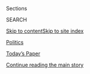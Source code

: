 <div id="app">

<div>

<div class="NYTAppHideMasthead css-zz1s19 e1suatyy0">

<div class="section css-ui9rw0 e1suatyy2">

<div class="css-11hrj97 er09x8g0">

<div class="css-6n7j50">

</div>

<span class="css-1dv1kvn">Sections</span>

<div class="css-10488qs">

<span class="css-1dv1kvn">SEARCH</span>

</div>

[Skip to content](#site-content)[Skip to site
index](#site-index)

</div>

<div id="masthead-section-label" class="css-1fnb9ct eaxe0e00">

[Politics](https://www.nytimes3xbfgragh.onion/section/politics)

</div>

<div class="css-10698na e1huz5gh0">

</div>

</div>

<div id="masthead-bar-one" class="section hasLinks css-15hmgas e1csuq9d3">

<div class="css-uqyvli e1csuq9d0">

</div>

<div class="css-1uqjmks e1csuq9d1">

</div>

<div class="css-9e9ivx">

[](https://myaccount.nytimes3xbfgragh.onion/auth/login?response_type=cookie&client_id=vi)

</div>

<div class="css-1bvtpon e1csuq9d2">

[Today’s Paper](https://www.nytimes3xbfgragh.onion/section/todayspaper)

</div>

</div>

</div>

</div>

<div data-aria-hidden="false">

<div id="site-content" data-role="main">

<div id="top-wrapper" class="css-15p45cc eaca97t0" type="top">

<div id="top-slug" class="css-19x0jxb eaca97t1" hidden="">

Advertisement

</div>

[Continue reading the main
story](#after-top)

<div class="ad top-wrapper" style="text-align:center;height:100%;display:block;min-height:90px">

<div id="top" class="place-ad" data-position="top" data-size-key="top">

</div>

</div>

<div id="after-top">

</div>

</div>

<div id="collection-politics" class="section css-15h4p1b e9abtgs0">

<div class="css-1j21atc e1svk9qx1">

<div class="css-fmiefx e1svk9qx2">

<div class="css-1hk7r2m eu54l5x0">

<div id="sponsor-wrapper" class="css-7a1pgi eaca97t0" type="sponsor" hidden="">

<div id="sponsor-slug" class="css-1l4mleb eaca97t1" hidden="">

Supported by

</div>

[Continue reading the main
story](#after-sponsor)

<div id="sponsor" class="ad sponsor-wrapper" style="text-align:left;height:100%;display:block">

</div>

<div id="after-sponsor">

</div>

</div>

</div>

### <span class="css-5xm8y ezz4tcd1">[U.S.](/section/us)</span>

</div>

<div class="css-nfcc9b e1svk9qx3">

<div class="css-vl9dhg e1svk9qx5">

<div class="css-1nrhkj6 e1svk9qx6">

# Politics

<div class="follow-button-placeholder" data-collection-id="">

</div>

</div>

</div>

</div>

</div>

1.  [Election 2020](https://www.nytimes3xbfgragh.onion/news-event/2020-election)
2.  [Democratic
    Polls](https://www.nytimes3xbfgragh.onion/interactive/2020/us/elections/democratic-polls.html)
3.  [Presidential
    Candidates](https://www.nytimes3xbfgragh.onion/interactive/2019/us/politics/2020-presidential-candidates.html)
4.  [Democratic
    Debates](https://www.nytimes3xbfgragh.onion/news-event/democratic-debates)

<div class="css-4svvz1 ekkqrpp0">

<div id="collection-highlights-container" class="section css-18l1u7x e46isfb1">

<div class="css-gfgt40 ekkqrpp1">

## Highlights

<div class="css-apvlfc">

1.  ![<span class="css-1nk1g0h e1oaj3zl2"><span class="css-1dv1kvn">Credit</span>Michelle
    V. Agins/The New York
    Times</span>](https://static01.graylady3jvrrxbe.onion/images/2020/08/07/us/politics/07biden-memo1/07biden-memo1-videoLarge-v3.jpg)
    
    <div class="css-10wtrbd">
    
    <div class="css-1hyfx7x">
    
    [![](https://static01.graylady3jvrrxbe.onion/images/2020/08/07/us/politics/07biden-memo1/07biden-memo1-thumbStandard.jpg)](/2020/08/07/us/politics/joe-biden-vice-presidential-search.html)
    
    </div>
    
    ### political memo
    
    ## [Why Joe Biden Keeps Missing His Own V.P. Deadlines](/2020/08/07/us/politics/joe-biden-vice-presidential-search.html)
    
    On issues big and small, Joseph R. Biden Jr. will not be rushed,
    including the critical choice of a running mate. He’s deliberative,
    and he doesn’t mind extending his timetable — again and
    again.
    
    <span class="css-me3p27"></span><span class="css-1dydysp e4e4i5l3"></span><span class="css-9voj2j">By
    <span class="css-1baulvz last-byline" itemprop="name">Katie
    Glueck</span></span>
    
    </div>

2.  ![<span class="css-1nk1g0h e1oaj3zl2"><span class="css-1dv1kvn">Credit</span>Michelle
    V. Agins/The New York
    Times</span>](https://static01.graylady3jvrrxbe.onion/images/2020/08/09/us/politics/09DC-INTEL/merlin_175047585_bb745441-bc29-4907-be99-56a1b4493a5d-videoLarge.jpg)
    
    <div class="css-10wtrbd">
    
    <div class="css-1hyfx7x">
    
    [![](https://static01.graylady3jvrrxbe.onion/images/2020/08/09/us/politics/09DC-INTEL/09DC-INTEL-thumbStandard.jpg)](/2020/08/07/us/politics/russia-china-trump-biden-election-interference.html)
    
    </div>
    
    ## [Russia Continues Interfering in Election to Try to Help Trump, U.S. Intelligence Says](/2020/08/07/us/politics/russia-china-trump-biden-election-interference.html)
    
    But a new assessment says China would prefer to see the president
    defeated, though it is not clear Beijing is doing much to meddle in
    the 2020 campaign to help Joseph R. Biden
    Jr.
    
    <span class="css-me3p27"></span><span class="css-1dydysp e4e4i5l3"></span><span class="css-9voj2j">By
    <span class="css-1baulvz last-byline" itemprop="name">Julian E.
    Barnes</span></span>
    
    </div>

<!-- end list -->

1.  ![<span class="css-1nk1g0h e1oaj3zl2"><span class="css-1dv1kvn">Credit</span>Erin
    Schaff/The New York
    Times</span>](https://static01.graylady3jvrrxbe.onion/images/2020/08/07/us/politics/07dc-tiktok01/merlin_175379841_7dd8e79d-d3de-46d9-84e6-e7b0c15e8fb4-videoLarge.jpg)
    
    <div class="css-10wtrbd">
    
    ### White House Memo
    
    ## [Is TikTok More of a Parenting Problem Than a Security Threat?](/2020/08/07/us/politics/tiktok-security-threat.html)
    
    <div class="css-1s9ra41">
    
    [![](https://static01.graylady3jvrrxbe.onion/images/2020/08/07/us/politics/07dc-tiktok01/merlin_175379841_7dd8e79d-d3de-46d9-84e6-e7b0c15e8fb4-thumbLarge.jpg)](/2020/08/07/us/politics/tiktok-security-threat.html)
    
    </div>
    
    Even as the White House moves against the Chinese social media app,
    the intelligence agencies do not see it as a major issue along the
    lines of
    Huawei.
    
    <span class="css-me3p27"></span><span class="css-1dydysp e4e4i5l3"></span><span class="css-9voj2j">By
    <span class="css-1baulvz" itemprop="name">David E. Sanger</span> and
    <span class="css-1baulvz last-byline" itemprop="name">Julian E.
    Barnes</span></span>
    
    </div>

2.  ![<span class="css-1nk1g0h e1oaj3zl2"><span class="css-1dv1kvn">Credit</span>Doug
    Mills/The New York
    Times</span>](https://static01.graylady3jvrrxbe.onion/images/2020/08/06/us/politics/06dc-virus-birx01/06dc-virus-birx01-videoLarge.jpg)
    
    <div class="css-10wtrbd">
    
    ## [With Old Allies Turning Against Her, Birx Presses On Against the Coronavirus](/2020/08/06/us/politics/birx-coronavirus.html)
    
    <div class="css-1s9ra41">
    
    [![](https://static01.graylady3jvrrxbe.onion/images/2020/08/06/us/politics/06dc-virus-birx01/06dc-virus-birx01-thumbLarge.jpg)](/2020/08/06/us/politics/birx-coronavirus.html)
    
    </div>
    
    Dr. Deborah L. Birx, the White House coronavirus response
    coordinator, has found herself a woman without a country, denounced
    by Democrats and called “pathetic” by the
    president.
    
    <span class="css-me3p27"></span><span class="css-1dydysp e4e4i5l3"></span><span class="css-9voj2j">By
    <span class="css-1baulvz last-byline" itemprop="name">Sheryl Gay
    Stolberg</span></span>
    
    </div>

</div>

</div>

</div>

<div id="mid1-wrapper" class="css-1mn4oms eaca97t0" type="rank">

<div id="mid1-slug" class="css-1tag3rd eaca97t1">

Advertisement

</div>

[Continue reading the main
story](#after-mid1)

<div id="mid1" class="ad mid1-wrapper" style="text-align:center;height:100%;display:block">

</div>

<div id="after-mid1">

</div>

</div>

</div>

<div class="css-185go5a e1o5byef0">

<div class="css-15cbhtu">

  - [Latest](#stream-panel)
  - <span class="css-6n7j50">Search</span>
    <div class="control">
    <div class="label-container css-1dv1kvn">
    Search
    </div>
    <div class="css-wm4t3d">
    **<span id="clear-search-input" class="css-1dv1kvn">Clear this text
    input</span>
    </div>
    </div>
    <span class="css-1iovbfw"></span>

<div id="stream-panel" class="section css-8msx5b e1jz0cab1">

<div class="css-13mho3u">

1.  
    
    <div class="css-1cp3ece">
    
    <div class="css-1l4spti">
    
    [](/2020/08/07/us/politics/trump-congress-stimulus.html)
    
    <div class="css-79elbk">
    
    ![](https://static01.graylady3jvrrxbe.onion/images/2020/08/07/us/politics/07dc-virus-cong-01/merlin_175432500_d6a89223-8234-4d82-a674-6c57f7b3cec7-thumbWide.jpg?quality=75&auto=webp&disable=upscale)
    
    </div>
    
    ## Trump Prepares to Bypass Congress as Stimulus Talks Fail Again
    
    Democrats said the talks had been “disappointing,” and White House
    officials said they would encourage President Trump to use executive
    orders to provide relief.
    
    <div class="css-1nqbnmb ea5icrr0">
    
    By <span class="css-1n7hynb">Emily Cochrane <span>and</span> Jim
    Tankersley</span>
    
    </div>
    
    </div>
    
    <div class="css-1lc2l26 e1xfvim33">
    
    </div>
    
    </div>

2.  
    
    <div class="css-1cp3ece">
    
    <div class="css-1l4spti">
    
    [](/2020/08/07/us/politics/red-cross-guantanamo-coronavirus.html)
    
    <div class="css-79elbk">
    
    ![](https://static01.graylady3jvrrxbe.onion/images/2020/08/07/us/politics/07dc-gitmo/merlin_158116788_12cbf187-e504-4c14-b0ed-0605a0a0b857-thumbWide.jpg?quality=75&auto=webp&disable=upscale)
    
    </div>
    
    ## Red Cross Cancels Guantánamo Visit Over Coronavirus Cases
    
    The pandemic has forced the longest absence of the humanitarian
    organization from the remote military prison in Cuba since it opened
    in January 2002.
    
    <div class="css-1nqbnmb ea5icrr0">
    
    By <span class="css-1n7hynb">Carol
    Rosenberg</span>
    
    </div>
    
    </div>
    
    <div class="css-1lc2l26 e1xfvim33">
    
    </div>
    
    </div>

3.  
    
    <div class="css-1cp3ece">
    
    <div class="css-1l4spti">
    
    [](/video/us/politics/100000007279160/coronavirus-ohio-governor.html)
    
    <div class="css-79elbk">
    
    ![](https://static01.graylady3jvrrxbe.onion/images/2020/08/06/us/06virus-dewine/merlin_175382577_4f5513ba-95da-40b1-bb46-ed17204928a1-thumbWide.jpg?quality=75&auto=webp&disable=upscale)
    
    </div>
    
    ### <span class="css-5xm8y ezz4tcd1">Times</span><span class="css-1a54gqt">Video</span>
    
    ## Ohio Governor Calls Covid-19 Tests ‘Kind of a Roller Coaster’
    
    Gov. Mike DeWine tested negative for the coronavirus hours after a
    positive rapid-result test had prevented him from meeting with
    President Trump.
    
    <div class="css-1nqbnmb ea5icrr0">
    
    By <span class="css-1n7hynb">The Associated
    Press</span>
    
    </div>
    
    </div>
    
    <div class="css-1lc2l26 e1xfvim33">
    
    </div>
    
    </div>

4.  
    
    <div class="css-1cp3ece">
    
    <div class="css-1l4spti">
    
    [](/2020/08/07/business/economy/trump-executive-order-tiktok-wechat.html)
    
    <div class="css-79elbk">
    
    ![](https://static01.graylady3jvrrxbe.onion/images/2020/08/08/business/07jpDC-ORDERs-print/merlin_175392885_12569975-dca2-460a-83de-8e4453ec2632-thumbWide.jpg?quality=75&auto=webp&disable=upscale)
    
    </div>
    
    ## Trump’s Orders on WeChat and TikTok Are Uncertain. That May Be the Point.
    
    The restrictions on the two Chinese-owned apps followed a familiar
    model for other policy announcements on China from the Trump
    administration.
    
    <div class="css-1nqbnmb ea5icrr0">
    
    By <span class="css-1n7hynb">Ana
    Swanson</span>
    
    </div>
    
    </div>
    
    <div class="css-1lc2l26 e1xfvim33">
    
    </div>
    
    </div>

5.  
    
    <div class="css-1cp3ece">
    
    <div class="css-1l4spti">
    
    [](/2020/08/07/us/politics/russia-china-trump-biden-election-interference.html)
    
    <div class="css-79elbk">
    
    ![](https://static01.graylady3jvrrxbe.onion/images/2020/08/09/us/politics/09DC-INTEL/merlin_175047585_bb745441-bc29-4907-be99-56a1b4493a5d-thumbWide.jpg?quality=75&auto=webp&disable=upscale)
    
    </div>
    
    ## Russia Continues Interfering in Election to Try to Help Trump, U.S. Intelligence Says
    
    But a new assessment says China would prefer to see the president
    defeated, though it is not clear Beijing is doing much to meddle in
    the 2020 campaign to help Joseph R. Biden Jr.
    
    <div class="css-1nqbnmb ea5icrr0">
    
    By <span class="css-1n7hynb">Julian E.
    Barnes</span>
    
    </div>
    
    </div>
    
    <div class="css-1lc2l26 e1xfvim33">
    
    </div>
    
    </div>

6.  
    
    <div class="css-1cp3ece">
    
    <div class="css-1l4spti">
    
    [](/2020/08/07/us/politics/pence-wisconsin-biden-convention.html)
    
    <div class="css-79elbk">
    
    ![](https://static01.graylady3jvrrxbe.onion/images/2020/08/07/us/politics/07-PENCE/merlin_175336650_34ea6ac2-de46-4c11-ba88-ed3d7e10ddf8-thumbWide.jpg?quality=75&auto=webp&disable=upscale)
    
    </div>
    
    ## Pence Will Visit Wisconsin While Biden Stays Home From Milwaukee Convention
    
    The vice president’s decision underscored the different political
    wagers the two campaigns are making about the value of traveling to
    battleground states.
    
    <div class="css-1nqbnmb ea5icrr0">
    
    By <span class="css-1n7hynb">Annie
    Karni</span>
    
    </div>
    
    </div>
    
    <div class="css-1lc2l26 e1xfvim33">
    
    </div>
    
    </div>

7.  
    
    <div class="css-1cp3ece">
    
    <div class="css-1l4spti">
    
    [](/2020/08/07/us/politics/tiktok-security-threat.html)
    
    <div class="css-79elbk">
    
    ![](https://static01.graylady3jvrrxbe.onion/images/2020/08/07/us/politics/07dc-tiktok01/merlin_175379841_7dd8e79d-d3de-46d9-84e6-e7b0c15e8fb4-thumbWide.jpg?quality=75&auto=webp&disable=upscale)
    
    </div>
    
    ### <span class="css-m70j1g">White House Memo</span>
    
    ## Is TikTok More of a Parenting Problem Than a Security Threat?
    
    Even as the White House moves against the Chinese social media app,
    the intelligence agencies do not see it as a major issue along the
    lines of Huawei.
    
    <div class="css-1nqbnmb ea5icrr0">
    
    By <span class="css-1n7hynb">David E. Sanger <span>and</span> Julian
    E.
    Barnes</span>
    
    </div>
    
    </div>
    
    <div class="css-1lc2l26 e1xfvim33">
    
    </div>
    
    </div>

8.  
    
    <div class="css-1cp3ece">
    
    <div class="css-1l4spti">
    
    [](/2020/08/07/us/politics/donald-mcgahn-congress-lawsuit.html)
    
    <div class="css-79elbk">
    
    ![](https://static01.graylady3jvrrxbe.onion/images/2020/08/07/us/politics/07dc-mcgahn/07dc-mcgahn-thumbWide.jpg?quality=75&auto=webp&disable=upscale)
    
    </div>
    
    ## House Can Sue to Force Testimony From McGahn, Appeals Court Rules
    
    A court endorsed the House Judiciary Committee’s ability to pursue
    testimony from the former White House counsel as part of its
    oversight responsibilities.
    
    <div class="css-1nqbnmb ea5icrr0">
    
    By <span class="css-1n7hynb">Hailey
    Fuchs</span>
    
    </div>
    
    </div>
    
    <div class="css-1lc2l26 e1xfvim33">
    
    </div>
    
    </div>

9.  
    
    <div class="css-1cp3ece">
    
    <div class="css-1l4spti">
    
    [](/2020/08/07/us/politics/tennessee-election-marquita-bradshaw.html)
    
    <div class="css-79elbk">
    
    ![](https://static01.graylady3jvrrxbe.onion/images/2020/08/07/us/politics/07Tennessee-Bradshaw1/merlin_175408299_e61f0499-2594-4d8d-a4a1-f6194d26dc77-thumbWide.jpg?quality=75&auto=webp&disable=upscale)
    
    </div>
    
    ## Marquita Bradshaw on Her Tennessee Primary Victory: ‘I Could See the Momentum’
    
    Ms. Bradshaw, an environmental justice advocate, is the first Black
    woman to be nominated for the Senate by a major party in Tennessee.
    “Working people showed that my viability was different,” she said.
    
    <div class="css-1nqbnmb ea5icrr0">
    
    By <span class="css-1n7hynb">Elaina
    Plott</span>
    
    </div>
    
    </div>
    
    <div class="css-1lc2l26 e1xfvim33">
    
    </div>
    
    </div>

10. 
    
    <div class="css-1cp3ece">
    
    <div class="css-1l4spti">
    
    [](/2020/08/07/world/asia/pompeo-russia-afghanistan-bounties.html)
    
    <div class="css-79elbk">
    
    ![](https://static01.graylady3jvrrxbe.onion/images/2020/07/30/us/politics/00dc-bounties/merlin_175110051_aed54ec6-7fc4-4fc3-beca-a13c283adb13-thumbWide.jpg?quality=75&auto=webp&disable=upscale)
    
    </div>
    
    ## Pompeo Warned Russia Against Bounties on U.S. Troops in Afghanistan
    
    Secretary of State Mike Pompeo is said to have sternly discussed
    payouts and red lines in a telephone call with Sergey V. Lavrov,
    Russia’s foreign minister.
    
    <div class="css-1nqbnmb ea5icrr0">
    
    By <span class="css-1n7hynb">Edward Wong <span>and</span> Eric
    Schmitt</span>
    
    </div>
    
    </div>
    
    <div class="css-1lc2l26 e1xfvim33">
    
    </div>
    
    </div>

<div class="css-13mho3u">

<div class="css-1t62hi8">

<div class="css-1stvaey">

Show
More

<div>

<div style="border:0;clip:rect(0 0 0 0);height:1px;margin:-1px;overflow:hidden;white-space:nowrap;padding:0;width:1px;position:absolute" data-role="log" data-aria-live="assertive">

</div>

<div style="border:0;clip:rect(0 0 0 0);height:1px;margin:-1px;overflow:hidden;white-space:nowrap;padding:0;width:1px;position:absolute" data-role="log" data-aria-live="assertive">

</div>

<div style="border:0;clip:rect(0 0 0 0);height:1px;margin:-1px;overflow:hidden;white-space:nowrap;padding:0;width:1px;position:absolute" data-role="log" data-aria-live="polite">

</div>

<div style="border:0;clip:rect(0 0 0 0);height:1px;margin:-1px;overflow:hidden;white-space:nowrap;padding:0;width:1px;position:absolute" data-role="log" data-aria-live="polite">

</div>

</div>

</div>

</div>

</div>

</div>

<div class="css-g6hk37 supplemental">

<div id="mid2-wrapper" class="css-10wkyv7 eaca97t0" type="lede">

<div id="mid2-slug" class="css-1tag3rd eaca97t1">

Advertisement

</div>

[Continue reading the main
story](#after-mid2)

<div id="mid2" class="ad mid2-wrapper" style="text-align:center;height:100%;display:block;min-height:250px">

</div>

<div id="after-mid2">

</div>

</div>

## The On Politics Newsletter

<div class="css-hftqp3">

A daily newsletter exploring the people, issues and ideas reshaping our
political world.

</div>

[SIGN UP](/newsletters/signup/CN)

<div id="mktg-wrapper" class="css-oxle51 eaca97t0" type="mktg">

<div id="mktg-slug" class="css-1tag3rd eaca97t1">

Advertisement

</div>

[Continue reading the main
story](#after-mktg)

<div id="mktg" class="ad mktg-wrapper" style="text-align:center;height:100%;display:block">

</div>

<div id="after-mktg">

</div>

</div>

## Follow Us

<div class="module-body">

  - [**<span data-aria-hidden="true">nytpolitics</span><span class="css-1dv1kvn">twitter
    page for
    nytpolitics</span>](https://twitter.com/nytpolitics)
  - [**<span data-aria-hidden="true">nytpolitics</span><span class="css-1dv1kvn">facebook
    page for
    nytpolitics</span>](https://www.facebookcorewwwi.onion/nytpolitics)

</div>

</div>

</div>

</div>

</div>

</div>

</div>

## Site Index

<div>

</div>

## Site Information Navigation

  - [© <span>2020</span> <span>The New York Times
    Company</span>](https://help.nytimes3xbfgragh.onion/hc/en-us/articles/115014792127-Copyright-notice)

<!-- end list -->

  - [NYTCo](https://www.nytco.com/)
  - [Contact
    Us](https://help.nytimes3xbfgragh.onion/hc/en-us/articles/115015385887-Contact-Us)
  - [Work with us](https://www.nytco.com/careers/)
  - [Advertise](https://nytmediakit.com/)
  - [T Brand Studio](http://www.tbrandstudio.com/)
  - [Your Ad
    Choices](https://www.nytimes3xbfgragh.onion/privacy/cookie-policy#how-do-i-manage-trackers)
  - [Privacy](https://www.nytimes3xbfgragh.onion/privacy)
  - [Terms of
    Service](https://help.nytimes3xbfgragh.onion/hc/en-us/articles/115014893428-Terms-of-service)
  - [Terms of
    Sale](https://help.nytimes3xbfgragh.onion/hc/en-us/articles/115014893968-Terms-of-sale)
  - [Site
    Map](https://spiderbites.nytimes3xbfgragh.onion)
  - [Help](https://help.nytimes3xbfgragh.onion/hc/en-us)
  - [Subscriptions](https://www.nytimes3xbfgragh.onion/subscription?campaignId=37WXW)

</div>

</div>
